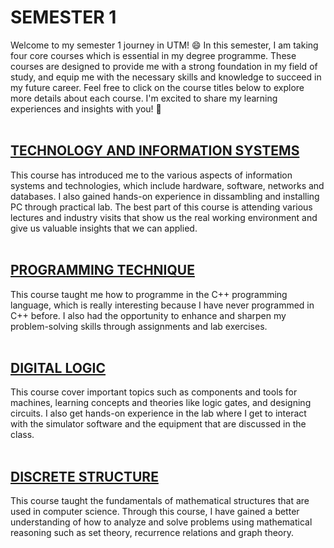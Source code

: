 # SEMESTER 1
Welcome to my semester 1 journey in UTM! :smile: In this semester, I am taking four core courses which is essential in my degree programme. These courses are designed to provide me with a strong foundation in my field of study, and equip me with the necessary skills and knowledge to succeed in my future career. Feel free to click on the course titles below to explore more details about each course. I'm excited to share my learning experiences and insights with you! :stars:
<br/>
<br/>
## [TECHNOLOGY AND INFORMATION SYSTEMS](https://github.com/nawwarahauni/Year1_Sem1/tree/main/Technology%20%26%20Information%20Systems)
This course has introduced me to the various aspects of information systems and technologies, which include hardware, software, networks and databases. I also gained hands-on experience in dissambling and installing PC through practical lab. The best part of this course is attending various lectures and industry visits that show us the real working environment and give us valuable insights that we can applied.
<br/>
<br/>
## [PROGRAMMING TECHNIQUE](https://github.com/nawwarahauni/Year1_Sem1/tree/main/Programming%20Technique%20I)
This course taught me how to programme in the C++ programming language, which is really interesting because I have never programmed in C++ before. I also had the opportunity to enhance and sharpen my problem-solving skills through assignments and lab exercises.
<br/>
<br/>
## [DIGITAL LOGIC](https://github.com/nawwarahauni/Year1_Sem1/tree/main/Digital%20Logic)
This course cover important topics such as components and tools for machines, learning concepts and theories like logic gates, and designing circuits. I also get hands-on experience in the lab where I get to interact with the simulator software and the equipment that are discussed in the class.
<br/>
<br/>
## [DISCRETE STRUCTURE](https://github.com/nawwarahauni/Year1_Sem1/tree/main/Discrete%20Structure)
This course taught the fundamentals of mathematical structures that are used in computer science. Through this course, I have gained a better understanding of how to analyze and solve problems using mathematical reasoning such as set theory, recurrence relations and graph theory. 
